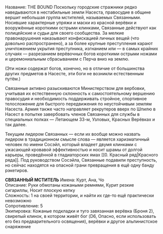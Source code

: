 Название: THE BOUND
Поскольку городские стражники редко наведываются в нестабильные земли Насеста, правосудие в общине вершит небольшая группа мстителей, называемых Связанными. Носившие характерные упряжи и маски из красной верёвки и вооружённые короткими острыми клинками, Связанные действуют как полицейские и судьи для своего сообщества. За мелкие правонарушения наказывают конфискацией личных вещей (что довольно распространено), а за более крупные преступления карают уничтожением укрытия преступника, изгнанием или — в самых крайних случаях — разрезанием верёвочных богов короткими острыми ножами и церемониальным сбрасыванием с Перча вниз на землю.

(Эти ножи содержат богов, конечно, но в отличие от большинства других предметов в Насесте, эти боги не возникли естественным путём.)

Связанные активно разыскиваются Министерством для вербовки, учитывая их естественную склонность к самостоятельному вершению правосудия и необходимость поддерживать стройное, спортивное телосложение для быстрого передвижения по неустойчивым землям Насеста. Армия также часто направляет рекрутеров вверх по Шпилю в Насест в попытке завербовать членов Связанных для службы в специальных полках — Летающем 33-м, Узловых, Красных Верёвках и так далее.

Текущим лидером Связанных — если их вообще можно назвать лидером в традиционном смысле слова — является харизматичный человек по имени Сосэйл, который владеет двумя клинками с ужасающей кровавой эффективностью и носит шрамы от долгой карьеры, проведённой в гладиаторских ямах [[0. Красный ряд|Красного ряда]]. Под руководством Сосэйла, Связанные подавили преступность, но сейчас находятся на опасной грани превращения в ещё одну банду рэкетиров.

**СВЯЗАННЫЙ МСТИТЕЛЬ** Имена: Курт, Ана, Чо  
Описание: Руки обмотаны кожаными ремнями, Курит резкие сигариллы, Носит плоскую кепку  
Сложность: 1 на своей территории, и найти их где-то ещё практически невозможно  
Сопротивление: 5  
Экипировка: Кожаные подкладки и туго завязанная верёвка (Броня 2), свирепый клинок, в котором живёт бог (D6, Опасно, если использовать его без предварительного освящения), верёвки и другое альпинистское снаряжение
